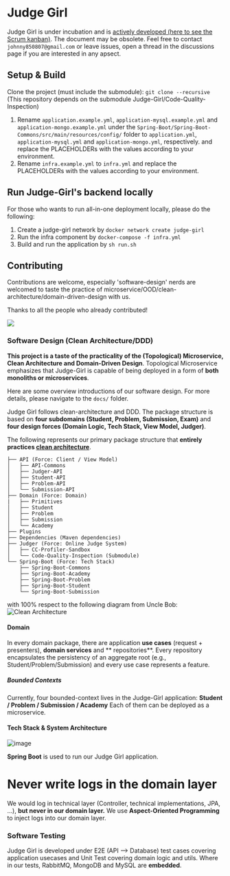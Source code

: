 # Judge Girl
 
Judge Girl is under incubation and is [actively developed (here to see the Scrum kanban)](https://github.com/orgs/Judge-Girl/projects/3). The document may be obsolete. Feel free to contact `johnny850807@gmail.com` or leave
issues, open a thread in the discussions page if you are interested in any apsect.

## Setup & Build

Clone the project (must include the submodule):
`git clone --recursive` (This repository depends on the submodule Judge-Girl/Code-Quality-Inspection)

1. Rename `application.example.yml`, `application-mysql.example.yml` and `application-mongo.example.yml` under the `Spring-Boot/Spring-Boot-Commons/src/main/resources/config/` folder to `application.yml`, `application-mysql.yml` and `application-mongo.yml`, respectively.
   and replace the PLACEHOLDERs with the values according to your environment.
2. Rename `infra.example.yml` to `infra.yml` and replace the PLACEHOLDERs with the values according to your environment.

## Run Judge-Girl's backend locally

For those who wants to run all-in-one deployment locally, please do the following:

1. Create a judge-girl network by `docker network create judge-girl`
1. Run the infra component by `docker-compose -f infra.yml`
2. Build and run the application by `sh run.sh`

## Contributing

Contributions are welcome, especially 'software-design' nerds are welcomed to taste the practice of microservice/OOD/clean-architecture/domain-driven-design with us.

Thanks to all the people who already contributed!

<a href="https://github.com/Judge-Girl/Judge-Girl/graphs/contributors">
  <img src="https://contributors-img.web.app/image?repo=Judge-Girl/Judge-Girl" />
</a>

### Software Design (Clean Architecture/DDD)

**This project is a taste of the practicality of the (Topological) Microservice, Clean Architecture and Domain-Driven Design**.
Topological Microservice emphasizes that Judge-Girl is capable of being deployed in a form of **both monoliths or microservices**.

Here are some overview introductions of our software design. For more details, please navigate to the `docs/` folder.

Judge Girl follows clean-architecture and DDD. The package structure is based on **four subdomains (Student, Problem,
Submission, Exam)** and **four design forces (Domain Logic, Tech Stack, View Model, Judger)**.

The following represents our primary package structure that **entirely practices [clean architecture](https://blog.cleancoder.com/uncle-bob/2012/08/13/the-clean-architecture.html)**.  <br>

```
├── API (Force: Client / View Model)
│   ├── API-Commons
│   ├── Judger-API
│   ├── Student-API
│   ├── Problem-API
│   └── Submission-API
├── Domain (Force: Domain)
|   ├── Primitives 
│   ├── Student
│   ├── Problem
│   ├── Submission
│   └── Academy
├── Plugins
├── Dependencies (Maven dependencies)
├── Judger (Force: Online Judge System)
│   ├── CC-Profiler-Sandbox
│   └── Code-Quality-Inspection (Submodule)
└── Spring-Boot (Force: Tech Stack)
    ├── Spring-Boot-Commons
    ├── Spring-Boot-Academy
    ├── Spring-Boot-Problem
    ├── Spring-Boot-Student
    └── Spring-Boot-Submission
```

with 100% respect to the following diagram from Uncle Bob:
![Clean Architecture](https://blog.cleancoder.com/uncle-bob/images/2012-08-13-the-clean-architecture/CleanArchitecture.jpg)


#### Domain

In every domain package, there are application **use cases** (request + presenters), **domain services** and **
repositories**. Every repository encapsulates the persistency of an aggregate root (e.g., Student/Problem/Submission) and every use case
represents a feature.

##### Bounded Contexts

Currently, four bounded-context lives in the Judge-Girl application: **Student / Problem / Submission / Academy**
Each of them can be deployed as a microservice.


#### Tech Stack & System Architecture

![image](https://user-images.githubusercontent.com/23109467/113490957-fb61e400-94ff-11eb-9607-b61615328936.png)

**Spring Boot** is used to run our Judge Girl application.


Never write logs in the domain layer
===

We would log in technical layer (Controller, technical implementations, JPA, ...), **but never in our domain layer.**
We use **Aspect-Oriented Programming** to inject logs into our domain layer.

### Software Testing

Judge Girl is developed under E2E (API --> Database) test cases covering application usecases and Unit Test covering
domain logic and utils. Where in our tests, RabbitMQ, MongoDB and MySQL are **embedded**.
